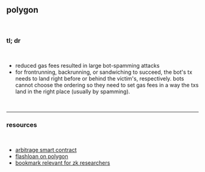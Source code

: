 ## polygon

<br>


### tl; dr

<br>

* reduced gas fees resulted in large bot-spamming attacks 
* for frontrunning, backrunning, or sandwiching to succeed, the bot's tx needs to land right before or behind the victim's, respectively. bots cannot choose the ordering so they need to set gas fees in a way the txs land in the right place (usually by spamming).



<br>

---

### resources


<br>

* [arbitrage smart contract](https://github.com/OnlyF0uR/Polygon-Arbitrage-Contract)
* [flashloan on polygon](https://github.com/yuichiroaoki/poly-flash)
* [bookmark relevant for zk researchers](https://collective.flashbots.net/t/bookmarks-relevant-for-zk-researchers/1241)
